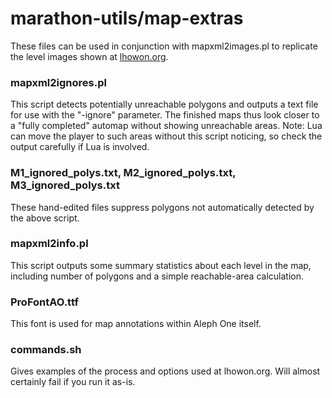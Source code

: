 marathon-utils/map-extras
=========================

These files can be used in conjunction with mapxml2images.pl to replicate the level images shown at [lhowon.org](https://www.lhowon.org/).

### mapxml2ignores.pl

This script detects potentially unreachable polygons and outputs a text file for use with the "-ignore" parameter. The finished maps thus look closer to a "fully completed" automap without showing unreachable areas. Note: Lua can move the player to such areas without this script noticing, so check the output carefully if Lua is involved.

### M1_ignored_polys.txt, M2_ignored_polys.txt, M3_ignored_polys.txt

These hand-edited files suppress polygons not automatically detected by the above script.

### mapxml2info.pl

This script outputs some summary statistics about each level in the map, including number of polygons and a simple reachable-area calculation.

### ProFontAO.ttf

This font is used for map annotations within Aleph One itself.

### commands.sh

Gives examples of the process and options used at lhowon.org. Will almost certainly fail if you run it as-is.
